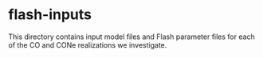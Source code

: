 # flash-inputs

This directory contains input model files and Flash parameter files
for each of the CO and CONe realizations we investigate.
